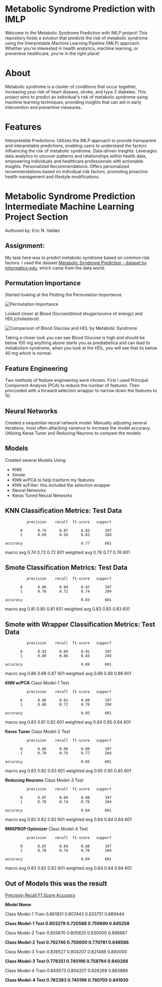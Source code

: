 # Metabolic Syndrome Prediction with IMLP
Welcome to the Metabolic Syndrome Prediction with IMLP project! This repository hosts a solution that predicts the risk of metabolic syndrome using the Interpretable Machine Learning Pipeline (IMLP) approach. Whether you're interested in health analytics, machine learning, or preventive healthcare, you're in the right place!

# About
Metabolic syndrome is a cluster of conditions that occur together, increasing your risk of heart disease, stroke, and type 2 diabetes. This project aims to predict an individual's risk of metabolic syndrome using machine learning techniques, providing insights that can aid in early intervention and preventive measures.

# Features
Interpretable Predictions: Utilizes the IMLP approach to provide transparent and interpretable predictions, enabling users to understand the factors influencing the risk of metabolic syndrome.
Data-driven Insights: Leverages data analytics to uncover patterns and relationships within health data, empowering individuals and healthcare professionals with actionable insights.
Personalized Recommendations: Offers personalized recommendations based on individual risk factors, promoting proactive health management and lifestyle modifications.

# Metabolic Syndrome Prediction Intermediate Machine Learning Project Section
Authored by: Eric N. Valdez
 
## Assignment:
My task here was to predict metabolic syndrome based on common risk factors. I used the dataset [Metabolic Syndrome Prediction - dataset by informatics-edu](https://data.world/informatics-edu/metabolic-syndrome-prediction), which came from the data.world.

## Permutation Importance

Started looking at the Plotting the Permutation Importance

![Permutation Importance](https://github.com/VALDE021/Metabolic-Syndrome-Prediction-IMLP/assets/134979886/5ad851d3-ffb6-4ff8-8112-e227cc6599b8)


Looked closer at Blood Glucose(blood shugar/source of energy) and HDL(cholesterol)

![Comparison of Blood Glucose and HDL by Metabolic Syndrome](https://github.com/VALDE021/Metabolic-Syndrome-Prediction-IMLP/assets/134979886/869c0215-807c-46ed-80c7-c18aa4f26807)

Taking a closer look you can see Blood Glucose is high and should be below 100 mg anything above starts you as prediabetica and can lead to metabolism syndrome, when you look at the HDL, you will see that its below 40 mg which is normal.

## Feature Engineering

Two methods of feature engineering were chosen. First I used Principal Component Analysis (PCA) to reduce the number of features. Then procceded with a forward selection wrapper to narrow down the features to 10.

## Neural Networks 

Created a sequential neural network model. Manually adjusting several iterations, most often attacking variance to increase the model accuracy. Utilizing Keras Tuner and Reducing Neurons to compare the models

## Models
Created several Models Using:
- KNN
- Smote
- KNN w/PCA to help trasform my features
- KNN w/Filter: this included the selection wrapper
- Neural Networks
- Keras Tuned Neural Networks

KNN
 Classification Metrics: Test Data
----------------------------------------------------------------------
              precision    recall  f1-score   support

           0       0.79      0.87      0.83       397
           1       0.69      0.56      0.62       204

    accuracy                           0.77       601
   macro avg       0.74      0.72      0.72       601
weighted avg       0.76      0.77      0.76       601


Smote
 Classification Metrics: Test Data
----------------------------------------------------------------------
              precision    recall  f1-score   support

           0       0.86      0.89      0.87       397
           1       0.76      0.72      0.74       204

    accuracy                           0.83       601
   macro avg       0.81      0.80      0.81       601
weighted avg       0.83      0.83      0.83       601

Smote with Wrapper
 Classification Metrics: Test Data
----------------------------------------------------------------------
              precision    recall  f1-score   support

           0       0.93      0.89      0.91       397
           1       0.80      0.86      0.83       204

    accuracy                           0.88       601
   macro avg       0.86      0.88      0.87       601
weighted avg       0.88      0.88      0.88       601

**KNN w/PCA**
Class Model-1 Test 

              precision    recall  f1-score   support

           0       0.86      0.91      0.89       397
           1       0.80      0.72      0.76       204

    accuracy                           0.85       601
   macro avg       0.83      0.81      0.82       601
weighted avg       0.84      0.85      0.84       601

**Keras Tuner**
Class Model-2 Test 

              precision    recall  f1-score   support

           0       0.88      0.90      0.89       397
           1       0.79      0.75      0.77       204

    accuracy                           0.85       601
   macro avg       0.83      0.82      0.83       601
weighted avg       0.85      0.85      0.85       601


**Reducing Neurons**
Class Model-3 Test 

              precision    recall  f1-score   support

           0       0.87      0.89      0.88       397
           1       0.78      0.74      0.76       204

    accuracy                           0.84       601
   macro avg       0.82      0.82      0.82       601
weighted avg       0.84      0.84      0.84       601


**RMSPROP Optimizer**
Class Model-4 Test 

              precision    recall  f1-score   support

           0       0.87      0.89      0.88       397
           1       0.78      0.74      0.76       204

    accuracy                           0.84       601
   macro avg       0.83      0.82      0.82       601
weighted avg       0.84      0.84      0.84       601

## Out of Models this was the result
<u>Precision	Recall	F1 Score	Accuracy</u>

***Model Name***				

Class Model-1 Train	0.861831	0.807443	0.833751	0.889444

**Class Model-1 Test	0.803279	0.720588	0.759690	0.845258**

Class Model-2 Train	0.855670	0.805825	0.830000	0.886667

**Class Model-2 Test	0.792746	0.750000	0.770781	0.848586**

Class Model-3 Train	0.839527	0.804207	0.821488	0.880000

**Class Model-3 Test	0.778351	0.740196	0.758794	0.840266**

Class Model-4 Train	0.849573	0.804207	0.826268	0.883889

**Class Model-4 Test	0.782383	0.740196	0.760705	0.841930**
